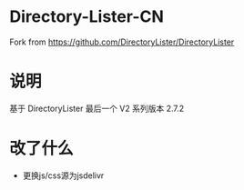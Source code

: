 # Directory-Lister-CN
Fork from https://github.com/DirectoryLister/DirectoryLister

# 说明
基于 DirectoryLister 最后一个 V2 系列版本 2.7.2

# 改了什么
- 更换js/css源为jsdelivr
